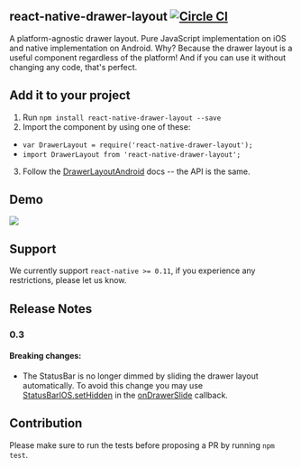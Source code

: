 ## react-native-drawer-layout [![Circle CI](https://circleci.com/gh/iodine/react-native-drawer-layout.svg?style=svg)](https://circleci.com/gh/iodine/react-native-drawer-layout)

A platform-agnostic drawer layout. Pure JavaScript implementation on iOS and native implementation on Android. Why? Because the drawer layout is a useful component regardless of the platform! And if you can use it without changing any code, that's perfect.

## Add it to your project

1. Run `npm install react-native-drawer-layout --save`
2. Import the component by using one of these:
  - `var DrawerLayout = require('react-native-drawer-layout');`
  - `import DrawerLayout from 'react-native-drawer-layout';`
3. Follow the [DrawerLayoutAndroid](https://facebook.github.io/react-native/docs/drawerlayoutandroid.html#content) docs -- the API is the same.

## Demo

![](https://raw.githubusercontent.com/iodine/react-native-drawer-layout/master/example.gif)

## Support

We currently support `react-native >= 0.11`, if you experience any restrictions, please let us know.

## Release Notes

### 0.3

#### Breaking changes:
- The StatusBar is no longer dimmed by sliding the drawer layout automatically. To avoid this change you may use [StatusBarIOS.setHidden](https://facebook.github.io/react-native/docs/statusbarios.html#sethidden) in the [onDrawerSlide](https://facebook.github.io/react-native/docs/drawerlayoutandroid.html#ondrawerslide) callback.

## Contribution

Please make sure to run the tests before proposing a PR by running `npm test`.
